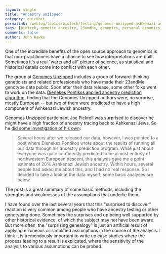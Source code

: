 ```yaml
---
layout: single 
title: "Ancestry unzipped" 
category: quickbit
permalink: /weblog/topics/biotech/testing/genomes-unzipped-ashkenazi-assumptions-2010.html
tags: [biotech, genetic ancestry, 23andMe, genomics, personal genomics, testing, ethics] 
comments: false 
author: John Hawks 
---
```


One of the incredible benefits of the open source approach to genomics is that non-practitioners have a chance to see how interpretations are built. Sometimes it's a real "warts and all" picture of science, as statistical and historical details come into conflict with each other. 

The group at <a href="http://www.genomesunzipped.org">Genomes Unzipped</a> includes a group of forward-thinking geneticists and related professionals who have made their 23andMe genotype data public. Soon after their data release, some other folks went to work on the data. <a href="http://dienekes.blogspot.com/2010/10/running-euro-dna-calc-on.html">Dienekes Pontikos applied ancestry prediction algorithm,</a> finding that the Genomes Unzipped authors were, no surprise, mostly European -- but two of them were predicted to have a high component of Ashkenazi Jewish ancestry. 

Genomes Unzipped participant Joe Pickrell was surprised to discover he might have a high fraction of ancestry tracing back to Ashkenazi Jews. So he <a href="http://www.genomesunzipped.org/2010/10/testing-possibilities-about-my-ancestry.php">did some investigation of his own</a>: 

<blockquote>Several hours after we released our data, however, I was pointed to a post where Dienekes Pontikos wrote about the results of running all our data through his ancestry prediction program. While just about everyone was quite confidently predicted to be almost entirely of northwestern European descent, this analysis gave me a point estimate of 20% Ashkenazi Jewish ancestry. Within hours, several people had asked me about this, and I had no real response. So I decided to take a look at the data myself; some basic analyses are below.</blockquote>

The post is a great summary of some basic methods, including the strengths and weaknesses of the assumptions that underlie them. 

I have found over the last several years that this "surprised to discover" reaction is very common among people who have ancestry testing or other genotyping done. Sometimes the surprises end up being well supported by other historical evidence, of which the subject may not have been aware. But more often, the "surprising genealogy" is just an artificial result of applying erroneous or simplified assumptions in the course of the analysis. I think it is tremendously important to write up case studies where the process leading to a result is explicated, where the sensitivity of the analysis to various assumptions can be probed. 

